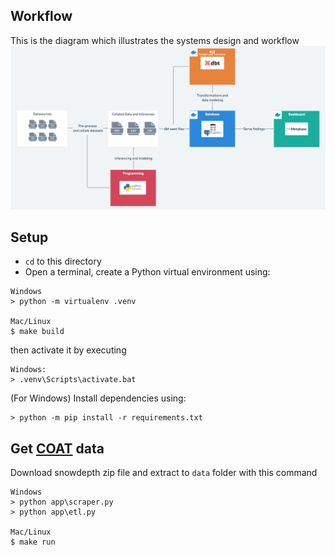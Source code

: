 ## Workflow
This is the diagram which illustrates the systems design and workflow
![workflow.png](./images/workflow.png)
## Setup
- `cd` to this directory
- Open a terminal, create a Python virtual environment using:


```
Windows
> python -m virtualenv .venv

Mac/Linux
$ make build

```
then activate it by executing 

```
Windows:
> .venv\Scripts\activate.bat
```
(For Windows) Install dependencies using:
```
> python -m pip install -r requirements.txt
```

## Get [COAT](https://data.coat.no/) data
Download snowdepth zip file and extract to `data` folder with this command
```
Windows
> python app\scraper.py
> python app\etl.py

Mac/Linux
$ make run
```
